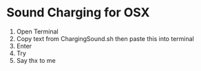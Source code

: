# Sound Charging for OSX

1. Open Terminal
2. Copy text from ChargingSound.sh then paste this into terminal
3. Enter
4. Try
5. Say thx to me
